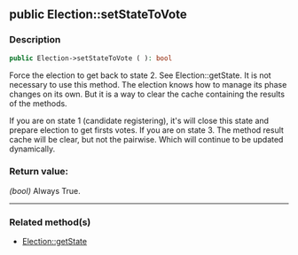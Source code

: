 ## public Election::setStateToVote

### Description    

```php
public Election->setStateToVote ( ): bool
```

Force the election to get back to state 2. See Election::getState.
It is not necessary to use this method. The election knows how to manage its phase changes on its own. But it is a way to clear the cache containing the results of the methods.

If you are on state 1 (candidate registering), it's will close this state and prepare election to get firsts votes.
If you are on state 3. The method result cache will be clear, but not the pairwise. Which will continue to be updated dynamically.
    

### Return value:   

*(bool)* Always True.


---------------------------------------

### Related method(s)      

* [Election::getState](../Election%20Class/public%20Election--getState.md)    
